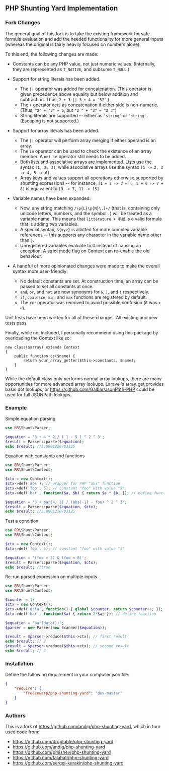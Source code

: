 ## PHP Shunting Yard Implementation

### Fork Changes
The general goal of this fork is to take the existing framework for safe formula evaluation and add the needed functionality for more general inputs (whereas the original is fairly heavily focused on numbers alone).

To this end, the following changes are made:
  * Constants can be any PHP value, not just numeric values. (Internally, they are represented as `T_NATIVE`, and subsume `T_NULL`.)
  
  * Support for string literals has been added.
    * The `||` operator was added for concatenation. (This operator is given precedence above equality but below addition and subtraction. Thus, `2 + 3 || 3 + 4 = "57"`.)
    * The `+` operator acts as concatenation if either side is non-numeric. (Thus, `"2" + "3" = 5`, but `"2 " + "3" = "2 3"`)
    * String literals are supported -- either as `"string"` or `'string'`. (Escaping is not supported.)
    
  * Support for array literals has been added.
    * The `||` operator will perform array merging if either operand is an array.
    * The `in` operator can be used to check the existence of an array member. A `not in` operator still needs to be added.
    * Both lists and associative arrays are implemented. Lists use the syntax `[1, 2, 3]`, while associative arrays use the syntax `[1 -> 2, 3 -> 4, 5 -> 6]`.
    * Array keys and values support all operations otherwise supported by shunting expressions -- for instance, `[1 + 2 -> 3 + 4, 5 + 6 -> 7 + 8]` is equivalent to `[3 -> 7, 11 -> 15]`

  * Variable names have been expanded:
    * Now, any string matching `/\p{L}\p{N}\.]+/` (that is, containing only unicode letters, numbers, and the symbol `.`) will be treated as a variable name. This means that `littérature + 手紙` is a valid formula that is adding two variables.
    * A special syntax, `${xyz}` is allotted for more complex variable references -- this supports any character in the variable name other than `}`.
    * Unregistered variables evaluate to 0 instead of causing an exception. A strict mode flag on Context can re-enable the old behaviour.
    
  * A handful of more opinionated changes were made to make the overall syntax more user-friendly:
    * No default constants are set. At construction time, an array can be passed to set all constants at once.
    * `and`, `or`, and `not` are now synonyms for `&`, `|`, and `!` respectively.
    * `if`, `coalesce`, `min`, and `max` functions are registered by default.
    * The xor operator was removed to avoid possible confusion (it was `><`).

Unit tests have been written for all of these changes. All existing and new tests pass.

Finally, while not included, I personally recommend using this package by overloading the Context like so:
```
new class($array) extends Context
{
    public function cs($name) {
        return your_array_getter($this->constants, $name);
    }
}
```

While the default class only performs normal array lookups, there are many opportunities for more advanced array lookups. Laravel's array_get provides basic dot lookups, or https://github.com/Galbar/JsonPath-PHP could be used for full JSONPath lookups.

### Example

Simple equation parsing
```php
use RR\Shunt\Parser;

$equation = '3 + 4 * 2 / ( 1 - 5 ) ^ 2 ^ 3';
$result = Parser::parse($equation);
echo $result; //3.0001220703125
```

Equation with constants and functions
```php
use RR\Shunt\Parser;
use RR\Shunt\Context;

$ctx = new Context();
$ctx->def('abs'); // wrapper for PHP "abs" function
$ctx->def('foo', 5); // constant "foo" with value "5"
$ctx->def('bar', function($a, $b) { return $a * $b; }); // define function

$equation = '3 + bar(4, 2) / (abs(-1) - foo) ^ 2 ^ 3';
$result = Parser::parse($equation, $ctx);
echo $result; //3.0001220703125
```

Test a condition
```php
use RR\Shunt\Parser;
use RR\Shunt\Context;

$ctx = new Context();
$ctx->def('foo', 5); // constant "foo" with value "5"

$equation = '(foo > 3) & (foo < 6)';
$result = Parser::parse($equation, $ctx);
echo $result; //true
```

Re-run parsed expression on multiple inputs
```php
use RR\Shunt\Parser;
use RR\Shunt\Context;

$counter = 1;
$ctx = new Context();
$ctx->def('data', function() { global $counter; return $counter++; }); // define function
$ctx->def('bar', function($a) { return 2*$a; }); // define function

$equation = 'bar(data())';
$parser = new Parser(new Scanner($equation));

$result = $parser->reduce($this->ctx); // first result
echo $result; // 2
$result = $parser->reduce($this->ctx); // second result
echo $result; // 4
```

### Installation

Define the following requirement in your composer.json file:

```json
{
    "require": {
        "freezewarp/php-shunting-yard": "dev-master"
    }
}
```

### Authors

This is a fork of https://github.com/andig/php-shunting-yard, which in turn used code from:

  - https://github.com/droptable/php-shunting-yard
  - https://github.com/andig/php-shunting-yard
  - https://github.com/pmishev/php-shunting-yard
  - https://github.com/falahati/php-shunting-yard
  - https://github.com/sergej-kurakin/php-shunting-yard
